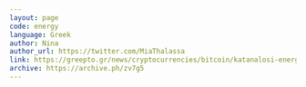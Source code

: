 ```yaml
---
layout: page
code: energy
language: Greek
author: Nina
author_url: https://twitter.com/MiaThalassa
link: https://greepto.gr/news/cryptocurrencies/bitcoin/katanalosi-energeias-bitcoin/
archive: https://archive.ph/zv7g5
---
```

